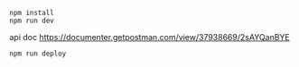 ```
npm install
npm run dev
```
api doc
https://documenter.getpostman.com/view/37938669/2sAYQanBYE
```
npm run deploy
```
